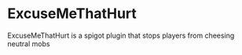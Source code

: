 # ExcuseMeThatHurt
ExcuseMeThatHurt is a spigot plugin that stops players from cheesing neutral mobs
